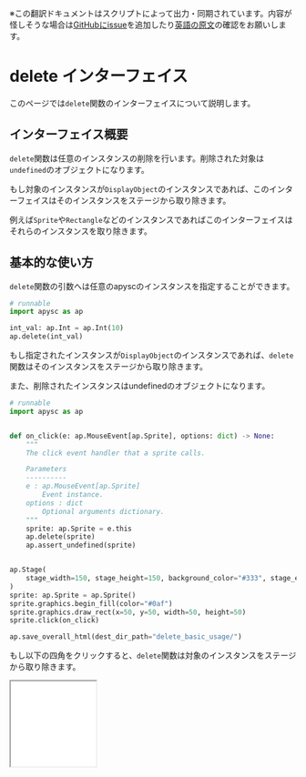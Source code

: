 <span class="inconspicuous-txt">※この翻訳ドキュメントはスクリプトによって出力・同期されています。内容が怪しそうな場合は<a href="https://github.com/simon-ritchie/apysc/issues" target="_blank">GitHubにissue</a>を追加したり[英語の原文](https://simon-ritchie.github.io/apysc/en/delete.html)の確認をお願いします。</span>

# delete インターフェイス

このページでは`delete`関数のインターフェイスについて説明します。

## インターフェイス概要

`delete`関数は任意のインスタンスの削除を行います。削除された対象は`undefined`のオブジェクトになります。

もし対象のインスタンスが`DisplayObject`のインスタンスであれば、このインターフェイスはそのインスタンスをステージから取り除きます。

例えば`Sprite`や`Rectangle`などのインスタンスであればこのインターフェイスはそれらのインスタンスを取り除きます。

## 基本的な使い方

`delete`関数の引数へは任意のapyscのインスタンスを指定することができます。

```py
# runnable
import apysc as ap

int_val: ap.Int = ap.Int(10)
ap.delete(int_val)
```

もし指定されたインスタンスが`DisplayObject`のインスタンスであれば、`delete`関数はそのインスタンスをステージから取り除きます。

また、削除されたインスタンスはundefinedのオブジェクトになります。

```py
# runnable
import apysc as ap


def on_click(e: ap.MouseEvent[ap.Sprite], options: dict) -> None:
    """
    The click event handler that a sprite calls.

    Parameters
    ----------
    e : ap.MouseEvent[ap.Sprite]
        Event instance.
    options : dict
        Optional arguments dictionary.
    """
    sprite: ap.Sprite = e.this
    ap.delete(sprite)
    ap.assert_undefined(sprite)


ap.Stage(
    stage_width=150, stage_height=150, background_color="#333", stage_elem_id="stage"
)
sprite: ap.Sprite = ap.Sprite()
sprite.graphics.begin_fill(color="#0af")
sprite.graphics.draw_rect(x=50, y=50, width=50, height=50)
sprite.click(on_click)

ap.save_overall_html(dest_dir_path="delete_basic_usage/")
```

もし以下の四角をクリックすると、`delete`関数は対象のインスタンスをステージから取り除きます。

<iframe src="static/delete_basic_usage/index.html" width="150" height="150"></iframe>